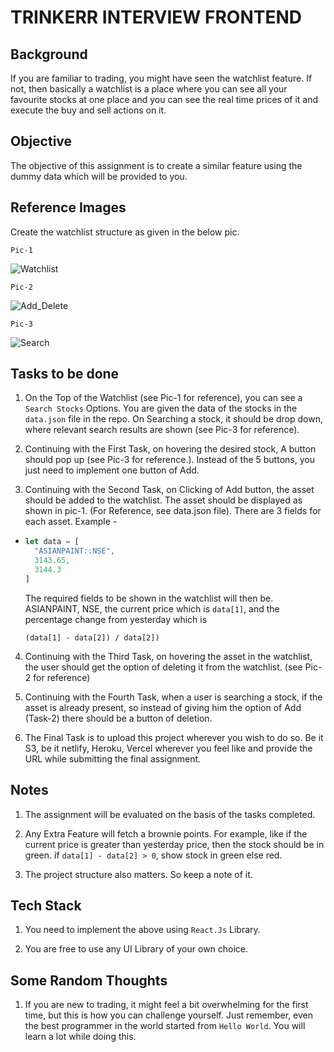 # TRINKERR INTERVIEW FRONTEND

## Background

If you are familiar to trading, you might have seen the watchlist feature. If not, then basically a watchlist is a place where you can see all your favourite stocks at one place and you can see the real time prices of it and execute the buy and sell actions on it.

## Objective

The objective of this assignment is to create a similar feature using the dummy data which will be provided to you.

## Reference Images

Create the watchlist structure as given in the below pic.

`Pic-1`

![Watchlist](./assets/watchlist.png)

`Pic-2`

![Add_Delete](./assets/add_delete.png)

`Pic-3`

![Search](./assets/search.png)
## Tasks to be done

1. On the Top of the Watchlist (see Pic-1 for reference), you can see a `Search Stocks` Options. You are given the data of the stocks in the `data.json` file in the repo. On Searching a stock, it should be drop down, where relevant search results are shown (see Pic-3 for reference).

2. Continuing with the First Task, on hovering the desired stock, A button should pop up (see Pic-3 for reference.). Instead of the 5 buttons, you just need to implement one button of Add.  

3. Continuing with the Second Task, on Clicking of Add button, the asset should be added to the watchlist. The asset should be displayed as shown in  pic-1. (For Reference, see data.json file). There are 3 fields for each asset. Example -

- ```jsx
  let data = [
    "ASIANPAINT::NSE",
    3143.65,
    3144.3
  ]
  ```
  The required fields to be shown in the watchlist will then be. ASIANPAINT, NSE, the current price which is `data[1]`, and the percentage change from yesterday which is
  
   `(data[1] - data[2]) / data[2])`
4. Continuing with the Third Task, on hovering the asset in the watchlist, the user should get the option of deleting it from the watchlist. (see Pic-2 for reference) 

5. Continuing with the Fourth Task, when a user is searching a stock, if the asset is already present, so instead of giving him the option of Add (Task-2) there should be a button of deletion.

6. The Final Task is to upload this project wherever you wish to do so. Be it S3, be it netlify, Heroku, Vercel wherever you feel like and provide the URL while submitting the final assignment. 

## Notes
1. The assignment will be evaluated on the basis of the tasks completed.

2. Any Extra Feature will fetch a brownie points. For example, like if the current price is greater than yesterday price, then the stock should be in green. if `data[1] - data[2] > 0`, show stock in green else red.

3. The project structure also matters. So keep a note of it. 

## Tech Stack
1. You need to implement the above using `React.Js` Library.

2. You are free to use any UI Library of your own choice.  

## Some Random Thoughts
1. If you are new to trading, it might feel a bit overwhelming for the first time, but this is how you can challenge yourself. Just remember, even the best programmer in the world started from `Hello World`. You will learn a lot while doing this.
